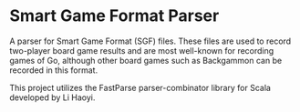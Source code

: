 # Smart Game Format Parser

A parser for Smart Game Format (SGF) files. These files are used to record
two-player board game results and are most well-known for recording games of
Go, although other board games such as Backgammon can be recorded in this
format.

This project utilizes the FastParse parser-combinator library for Scala
developed by Li Haoyi.
